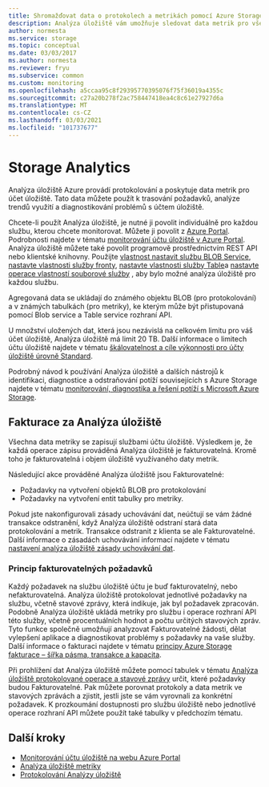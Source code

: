 ```yaml
---
title: Shromažďovat data o protokolech a metrikách pomocí Azure Storage Analytics | Microsoft Docs
description: Analýza úložiště vám umožňuje sledovat data metrik pro všechny služby úložiště a shromažďovat protokoly pro objekty blob, front a Table Storage.
author: normesta
ms.service: storage
ms.topic: conceptual
ms.date: 03/03/2017
ms.author: normesta
ms.reviewer: fryu
ms.subservice: common
ms.custom: monitoring
ms.openlocfilehash: a5ccaa95c8f29395770395076f75f36019a4355c
ms.sourcegitcommit: c27a20b278f2ac758447418ea4c8c61e27927d6a
ms.translationtype: MT
ms.contentlocale: cs-CZ
ms.lasthandoff: 03/03/2021
ms.locfileid: "101737677"
---
```

# <a name="storage-analytics"></a>Storage Analytics

Analýza úložiště Azure provádí protokolování a poskytuje data metrik pro účet úložiště. Tato data můžete použít k trasování požadavků, analýze trendů využití a diagnostikování problémů s účtem úložiště.

Chcete-li použít Analýza úložiště, je nutné ji povolit individuálně pro každou službu, kterou chcete monitorovat. Můžete ji povolit z [Azure Portal](https://portal.azure.com). Podrobnosti najdete v tématu [monitorování účtu úložiště v Azure Portal](./manage-storage-analytics-logs.md). Analýza úložiště můžete také povolit programově prostřednictvím REST API nebo klientské knihovny. Použijte [vlastnost nastavit službu BLOB Service](/rest/api/storageservices/set-blob-service-properties), [nastavte vlastnosti služby fronty](/rest/api/storageservices/set-queue-service-properties), [nastavte vlastnosti služby Table](/rest/api/storageservices/set-table-service-properties)a [nastavte operace vlastností souborové služby](/rest/api/storageservices/Get-File-Service-Properties) , aby bylo možné analýza úložiště pro každou službu.

Agregovaná data se ukládají do známého objektu BLOB (pro protokolování) a v známých tabulkách (pro metriky), ke kterým může být přistupovaná pomocí Blob service a Table service rozhraní API.

U množství uložených dat, která jsou nezávislá na celkovém limitu pro váš účet úložiště, Analýza úložiště má limit 20 TB. Další informace o limitech účtu úložiště najdete v tématu [škálovatelnost a cíle výkonnosti pro účty úložiště úrovně Standard](scalability-targets-standard-account.md).

Podrobný návod k používání Analýza úložiště a dalších nástrojů k identifikaci, diagnostice a odstraňování potíží souvisejících s Azure Storage najdete v tématu [monitorování, diagnostika a řešení potíží s Microsoft Azure Storage](storage-monitoring-diagnosing-troubleshooting.md).

## <a name="billing-for-storage-analytics"></a>Fakturace za Analýza úložiště

Všechna data metriky se zapisují službami účtu úložiště. Výsledkem je, že každá operace zápisu prováděná Analýza úložiště je fakturovatelná. Kromě toho je fakturovatelná i objem úložiště využívaného daty metrik.

Následující akce prováděné Analýza úložiště jsou Fakturovatelné:

* Požadavky na vytvoření objektů BLOB pro protokolování
* Požadavky na vytvoření entit tabulky pro metriky.

Pokud jste nakonfigurovali zásady uchovávání dat, neúčtují se vám žádné transakce odstranění, když Analýza úložiště odstraní stará data protokolování a metrik. Transakce odstranit z klienta se ale Fakturovatelné. Další informace o zásadách uchovávání informací najdete v tématu [nastavení analýza úložiště zásady uchovávání dat](/rest/api/storageservices/Setting-a-Storage-Analytics-Data-Retention-Policy).

### <a name="understanding-billable-requests"></a>Princip fakturovatelných požadavků

Každý požadavek na službu úložiště účtu je buď fakturovatelný, nebo nefakturovatelná. Analýza úložiště protokolovat jednotlivé požadavky na službu, včetně stavové zprávy, která indikuje, jak byl požadavek zpracován. Podobně Analýza úložiště ukládá metriky pro službu i operace rozhraní API této služby, včetně procentuálních hodnot a počtu určitých stavových zpráv. Tyto funkce společně umožňují analyzovat Fakturovatelné žádosti, dělat vylepšení aplikace a diagnostikovat problémy s požadavky na vaše služby. Další informace o fakturaci najdete v tématu [principy Azure Storage fakturace – šířka pásma, transakce a kapacita](/archive/blogs/windowsazurestorage/understanding-windows-azure-storage-billing-bandwidth-transactions-and-capacity).

Při prohlížení dat Analýza úložiště můžete pomocí tabulek v tématu [Analýza úložiště protokolované operace a stavové zprávy](/rest/api/storageservices/storage-analytics-logged-operations-and-status-messages) určit, které požadavky budou Fakturovatelné. Pak můžete porovnat protokoly a data metrik ve stavových zprávách a zjistit, jestli jste se vám vyrovnali za konkrétní požadavek. K prozkoumání dostupnosti pro službu úložiště nebo jednotlivé operace rozhraní API můžete použít také tabulky v předchozím tématu.

## <a name="next-steps"></a>Další kroky
* [Monitorování účtu úložiště na webu Azure Portal](./manage-storage-analytics-logs.md)
* [Analýza úložiště metriky](storage-analytics-metrics.md)
* [Protokolování Analýzy úložiště](storage-analytics-logging.md)